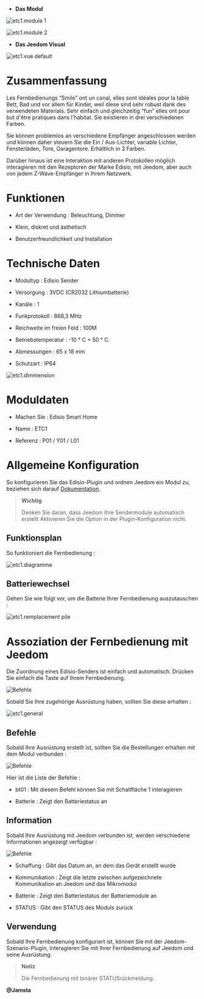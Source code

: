 -   **Das Modul**

![etc1.module 1](images/etc1/etc1.module-1.jpg)

![etc1.module 2](images/etc1/etc1.module-2.png)

-   **Das Jeedom Visual**

![etc1.vue default](images/etc1/etc1.vue-default.jpg)

Zusammenfassung 
======

Les Fernbedienungs “Smile” ont un canal, elles sont idéales pour la table
Bett, Bad und vor allem für Kinder, weil diese sind
sehr robust dank des verwendeten Materials. Sehr einfach und gleichzeitig
“fun” elles ont pour but d'être pratiques dans l'habitat. Sie existieren
in drei verschiedenen Farben.

Sie können problemlos an verschiedene Empfänger angeschlossen werden und können daher
steuern Sie die Ein / Aus-Lichter, variable Lichter,
Fensterläden, Tore, Garagentore. Erhältlich in 3 Farben.

Darüber hinaus ist eine Interaktion mit anderen Protokollen möglich
interagieren mit den Rezeptoren der Marke Edisio, mit Jeedom, aber
auch von jedem Z-Wave-Empfänger in Ihrem Netzwerk.

Funktionen 
=========

-   Art der Verwendung : Beleuchtung, Dimmer

-   Klein, diskret und ästhetisch

-   Benutzerfreundlichkeit und Installation

Technische Daten 
===========================

-   Modultyp : Edisio Sender

-   Versorgung : 3VDC (CR2032 Lithiumbatterie)

-   Kanäle : 1

-   Funkprotokoll : 868,3 MHz

-   Reichweite im freien Feld : 100M

-   Betriebstemperatur : -10 ° C + 50 ° C.

-   Abmessungen : 65 x 18 mm

-   Schutzart : IP64

![etc1.dimmension](images/etc1/etc1.dimmension.png)

Moduldaten 
=================

-   Machen Sie : Edisio Smart Home

-   Name : ETC1

-   Referenz : P01 / Y01 / L01

Allgemeine Konfiguration 
======================

So konfigurieren Sie das Edisio-Plugin und ordnen Jeedom ein Modul zu,
beziehen sich darauf
[Dokumentation](https://www.jeedom.fr/doc/Dokumentation/plugins/edisio/de_DE/edisio.html).

> **Wichtig**
>
> Denken Sie daran, dass Jeedom Ihre Sendermodule automatisch erstellt
> Aktivieren Sie die Option in der Plugin-Konfiguration nicht.

Funktionsplan 
---------------------------

So funktioniert die Fernbedienung :

![etc1.diagramme](images/etc1/etc1.diagramme.jpg)

Batteriewechsel 
-----------------------

Gehen Sie wie folgt vor, um die Batterie Ihrer Fernbedienung auszutauschen
:

![etc1.remplacement pile](images/etc1/etc1.remplacement-pile.jpg)

Assoziation der Fernbedienung mit Jeedom 
=======================================

Die Zuordnung eines Edisio-Senders ist einfach und
automatisch. Drücken Sie einfach die Taste auf Ihrem
Fernbedienung.

![Befehle](images/etc1/etc1.touche-c.jpg)

Sobald Sie Ihre zugehörige Ausrüstung haben, sollten Sie diese erhalten :

![etc1.general](images/etc1/etc1.general.jpg)

Befehle 
---------

Sobald Ihre Ausrüstung erstellt ist, sollten Sie die Bestellungen erhalten
mit dem Modul verbunden :

![Befehle](images/etc1/etc1.commandes.jpg)

Hier ist die Liste der Befehle :

-   bt01 : Mit diesem Befehl können Sie mit Schaltfläche 1 interagieren

-   Batterie : Zeigt den Batteriestatus an

Information 
------------

Sobald Ihre Ausrüstung mit Jeedom verbunden ist, werden verschiedene Informationen angezeigt
verfügbar :

![Befehle](images/etc1/etc1.informations.jpg)

-   Schaffung : Gibt das Datum an, an dem das Gerät erstellt wurde

-   Kommunikation : Zeigt die letzte zwischen aufgezeichnete Kommunikation an
    Jeedom und das Mikromodul

-   Batterie : Zeigt den Batteriestatus der Batteriemodule an

-   STATUS : Gibt den STATUS des Moduls zurück

Verwendung 
-----------

Sobald Ihre Fernbedienung konfiguriert ist, können Sie mit der
Jeedom-Szenario-Plugin, interagieren Sie mit Ihrer Fernbedienung auf Jeedom
und seine Ausrüstung.

> **Notiz**
>
> Die Fernbedienung mit binärer STATUSrückmeldung.

**@Jamsta**
